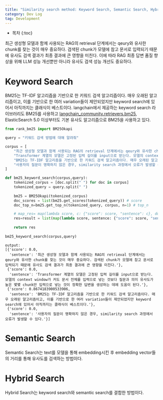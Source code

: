 ```yaml
---
title: "Similarity search method: Keyword Search, Semantic Search, Hybrid Search"
category: Dev Log
tag: Development
---
```








* 목차
{:toc}










최근 생성형 모델과 함께 사용되는 RAG의 retrieval 단계에서는 qeury와 유사한 chunk를 찾는 것이 매우 중요하다. 검색된 chunk가 모델에 참고 문서로 입력되기 때문에 유사도 검색 결과가 최종 결과에 큰 영향을 미친다. 이에 따라 RAG 최종 답변 품질 향상을 위해 LLM 성능 개선뿐만 아니라 유사도 검색 성능 개선도 중요하다.

# Keyword Search
BM25는 TF-IDF 알고리즘을 기반으로 한 키워드 검색 알고리즘이다. 매우 오래된 알고리즘이고, 이를 기반으로 한 여러 variation들이 제안되었지만 keyword search에 있어서 아직까지는 클래식이 베스트이다.
langchain에서 제공하는 keyword search 라이브러리도 BM25를 사용하고 [langchain_community.retrievers.bm25](https://api.python.langchain.com/en/latest/_modules/langchain_community/retrievers/bm25.html), ElasticSearch 5.0 이상부터도 기본 유사도 알고리즘으로 BM25을 사용하고 있다.

```python
from rank_bm25 import BM25Okapi

query = "키워드 검색 방법에 대해 알려줘"

corpus = [
    "최근 생성형 모델과 함께 사용되는 RAG의 retrieval 단계에서는 qeury와 유사한 chunk를 찾는 것이 매우 중요하다. 검색된 chunk가 모델에 참고 문서로 입력되기 때문에 유사도 검색 결과가 최종 결과에 큰 영향을 미친다.",
    "Transformer 계열의 모델은 고정된 입력 길이를 input으로 받는다. 모델의 context window가 커도 문서 전체를 입력으로 넣는 것보다 질문과 의미 유사도가 높은 몇몇 chunk만 입력으로 넣는 것이 정확한 답변을 생성하는 데에 도움이 된다.",
    "BM25는 TF-IDF 알고리즘을 기반으로 한 키워드 검색 알고리즘이다. 매우 오래된 알고리즘이고, 이를 기반으로 한 여러 variation들이 제안되었지만 keyword search에 있어서 아직까지는 클래식이 베스트이다.",
    "사용자의 질문이 명확하지 않은 경우, similarity search 과정에서 오류가 발생할 수 있다."
]

def bm25_keyword_search(corpus,query):
    tokenized_corpus = [doc.split(" ") for doc in corpus]
    tokenized_query = query.split(" ")
    
    bm25 = BM25Okapi(tokenized_corpus)
    doc_scores = list(bm25.get_scores(tokenized_query)) # score
    doc_top_n=bm25.get_top_n(tokenized_query, corpus, n=1) # top_n

    # map_res= map(lambda score, c: {"score": score, "sentence": c}, doc_scores, corpus)
    res=result = list(map(lambda score, sentence: {"score": score, "sentence": sentence}, doc_scores, corpus))
    
    return res
    
bm25_keyword_search(corpus,query)

```

```
output:
[{'score': 0.0,
  'sentence': '최근 생성형 모델과 함께 사용되는 RAG의 retrieval 단계에서는 qeury와 유사한 chunk를 찾는 것이 매우 중요하다. 검색된 chunk가 모델에 참고 문서로 입력되기 때문에 유사도 검색 결과가 최종 결과에 큰 영향을 미친다.'},
 {'score': 0.0,
  'sentence': 'Transformer 계열의 모델은 고정된 입력 길이를 input으로 받는다. 모델의 context window가 커도 문서 전체를 입력으로 넣는 것보다 질문과 의미 유사도가 높은 몇몇 chunk만 입력으로 넣는 것이 정확한 답변을 생성하는 데에 도움이 된다.'},
 {'score': 0.8674183900533906,
  'sentence': 'BM25는 TF-IDF 알고리즘을 기반으로 한 키워드 검색 알고리즘이다. 매우 오래된 알고리즘이고, 이를 기반으로 한 여러 variation들이 제안되었지만 keyword search에 있어서 아직까지는 클래식이 베스트이다.'},
 {'score': 0.0,
  'sentence': '사용자의 질문이 명확하지 않은 경우, similarity search 과정에서 오류가 발생할 수 있다.'}]
```

# Semantic Search

Semantic Search는 text를 모델을 통해 embedding시킨 후 embedding vector들의 거리를 통해 유사도를 검색하는 방법이다. 

# Hybrid Search

Hybrid Search는 keyword search와 semantic search를 결합한 방법이다.
